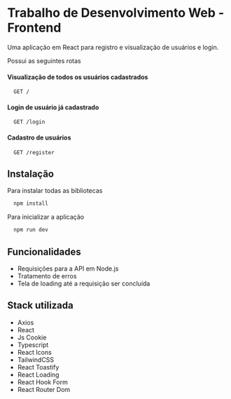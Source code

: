 
# Trabalho de Desenvolvimento Web - Frontend

Uma aplicação em React para registro e visualização de usuários e login.

Possui as seguintes rotas
#### Visualização de todos os usuários cadastrados
```http
  GET /
```
#### Login de usuário já cadastrado
```http
  GET /login
```
#### Cadastro de usuários
```http
  GET /register
```


## Instalação

Para instalar todas as bibliotecas

```bash
  npm install
```
Para inicializar a aplicação
```bash
  npm run dev
```
    
## Funcionalidades

- Requisições para a API em Node.js
- Tratamento de erros
- Tela de loading até a requisição ser concluída


## Stack utilizada

* Axios
* React
* Js Cookie
* Typescript
* React Icons
* TailwindCSS
* React Toastify
* React Loading
* React Hook Form
* React Router Dom


